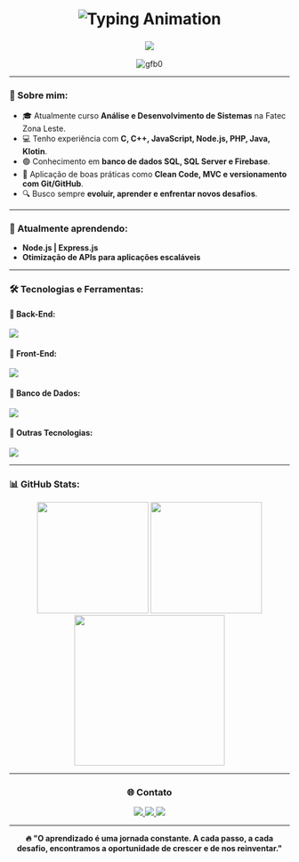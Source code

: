 <h1 align="center">
  <a href="#" style="text-decoration: none; color: inherit;">
    <img src="https://readme-typing-svg.herokuapp.com?font=Fira+Code&size=28&pause=1000&color=ff7b72&center=true&vCenter=true&width=500&lines=Ol%C3%A1+%F0%9F%91%8B%2C+sou+Guilherme+Barreto" alt="Typing Animation" />
  </a>
</h1>

<h3 align="center">
  <img src="https://readme-typing-svg.herokuapp.com?font=Fira+Code&size=22&pause=1000&color=ff7b72&center=true&vCenter=true&width=500&lines=Desenvolvedor+Back-End;Apaixonado+por+tecnologia;Sempre+buscando+evoluir!">
</h3>

<p align="center">
  <img src="https://komarev.com/ghpvc/?username=gfb0&label=Profile%20views&color=ff7b72&style=flat" alt="gfb0" />
</p>

---

### 🚀 Sobre mim:
- 🎓 Atualmente curso **Análise e Desenvolvimento de Sistemas** na Fatec Zona Leste.
- 💻 Tenho experiência com **C, C++, JavaScript, Node.js, PHP, Java, Klotin**.
- 🟢 Conhecimento em **banco de dados SQL, SQL Server e Firebase**.
- 🏰️ Aplicação de boas práticas como **Clean Code, MVC e versionamento com Git/GitHub**.
- 🔍 Busco sempre **evoluir, aprender e enfrentar novos desafios**.

---

### 🌱 Atualmente aprendendo:
- **Node.js | Express.js**
- **Otimização de APIs para aplicações escaláveis**
  
---

### 🛠️ Tecnologias e Ferramentas:

#### 📌 Back-End:
<p>
  <img src="https://skillicons.dev/icons?i=js,nodejs,express,php,laravel,kotlin,java,c,cpp" />
</p>

#### 📌 Front-End:
<p>
  <img src="https://skillicons.dev/icons?i=react,bootstrap" />
</p>

#### 📌 Banco de Dados:
<p>
  <img src="https://skillicons.dev/icons?i=mysql,firebase" />
</p>

#### 📌 Outras Tecnologias:
<p>
  <img src="https://skillicons.dev/icons?i=github,git,arduino,figma" />
</p>

---

### 📊 GitHub Stats:

<div align="center"> 
  <img height="200em" src="https://github-readme-stats.vercel.app/api?username=gfb0&show_icons=true&theme=radical&hide_border=true&border_radius=10&bg_color=0d1117&title_color=ff7b72&icon_color=ff7b72" /> <img height="200em" src="https://github-readme-streak-stats.herokuapp.com/?user=gfb0&theme=radical&hide_border=true&border_radius=10&background=0d1117&stroke=ff7b72" /> 
  <br/> 
  <img height="270em" src="https://github-readme-stats.vercel.app/api/top-langs/?username=gfb0&layout=donut&theme=radical&hide_border=true&border_radius=10&bg_color=0d1117&title_color=ff7b72" /> 
</div>

---

<h3 align="center"><strong>🌐 Contato</strong></h3>
<p align="center">
  <a href="https://linkedin.com/in/guifelixbarreto" target="_blank">
    <img src="https://skillicons.dev/icons?i=linkedin" />
  </a>
    <a href="mailto:guilhermebarreto072@gmail.com">
    <img src="https://skillicons.dev/icons?i=gmail" />
  </a>
  <a href="https://instagram.com/gu1_barret0" target="_blank">
    <img src="https://skillicons.dev/icons?i=instagram" />
  </a>
</p>

---
<p align="center"><strong>
🔥 "O aprendizado é uma jornada constante. A cada passo, a cada desafio, encontramos a oportunidade de crescer e de nos reinventar."
</p></strong>
